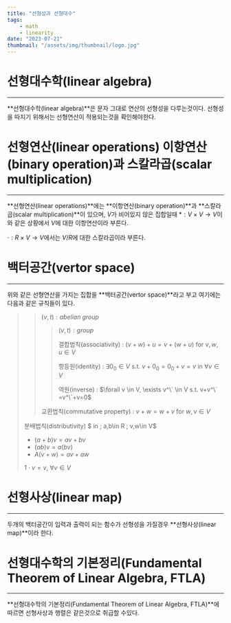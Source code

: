 ```yaml
---
title: "선형성과 선형대수"
tags:
    - math
    - linearity
date: "2023-07-21"
thumbnail: "/assets/img/thumbnail/logo.jpg"
---
```


# **선형대수학(linear algebra)**
---
**선형대수학(linear algebra)**은 문자 그대로 연산의 선형성을 다루는것이다. 선형성을 따지기 위해서는 선형연산이 적용되는것을 확인해야한다.  

# **선형연산(linear operations) 이항연산(binary operation)과 스칼라곱(scalar multiplication)**
---
**선형연산(linear operations)**에는 **이항연산(binary operation)**과 **스칼라곱(scalar multiplication)**이 있으며, $V$가 비어있지 않은 집합일때 $\ast : V \times V \rightarrow V$이와 같은 상황에서 $V$에 대한 이항연산이라 부른다.

$\cdot : R \times V \rightarrow V$에서는 $V/R$에 대한 스칼라곱이라 부른다.  

# **백터공간(vertor space)**
---
위와 같은 선형연산을 가지는 집합을 **백터공간(vertor space)**라고 부고 여기에는 다음과 같은 규칙들이 있다.



>> $(v,t):abelian \;group$
>>> $(v,t):group$
>>>
>>> 결합법칙(associativity) : $(v+w)+u=v+(w+u)$ for $v,w,u \in V$
>>>
>>> 항등원(identity) : $\exists 0_0 \in V$ s.t. $v+0_0=0_0+v=v$ in $\forall v \in V$
>>>
>>> 역원(inverse) : $\forall v \in V, \exists v^\` \in V s.t. v+v^\` =v^\`+v=0$
>>
>> 교환법칙(commutative property) : $v+w=w+v$ for $w,v \in V$
>
> 분배법칙(distributivity) $ in \; a,b\in R \; v,w\in V$ 
> * $(a+b)v = av+bv$ 
> * $(ab)v = a(bv)$
> * $A(v+w)=av+aw$
> 
>
> $1 \cdot v =v$, $\forall v \in V$


# **선형사상(linear map)**
---
두개의 백터공간이 입력과 출력이 되는 함수가 선형성을 가질경우 **선형사상(linear map)**이라 한다.  

# **선형대수학의 기본정리(Fundamental Theorem of Linear Algebra, FTLA)**
---
**선형대수학의 기본정리(Fundamental Theorem of Linear Algebra, FTLA)**에 따르면 선형사상과 행렬은 같은것으로 취급할 수있다.  
